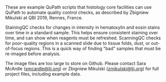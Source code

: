 These are example QuPath scripts that histology core facilities can use QuPath to automate quality control checks, as described by Zbigniew Mikulski at QBI 2019, Rennes, France. 

StainingQC checks for changes in intensity in hematoxylin and eosin stains over time in a standard sample. This helps ensure consistent staining over time, and can show when reagents must be refreshed. 
ScanningQC checks for poor-quality regions in a scanned slide due to tissue folds, dust, or out-of-focus regions. This is a quick way of  finding "bad" samples that must be re-imaged before analysis. 

The image files are too large to store on Github. Please contact Sara McArdle (smcardle@lji.org) or Zbigniew Mikulski (zmikulski@lji.org) for full project files, including example data. 
